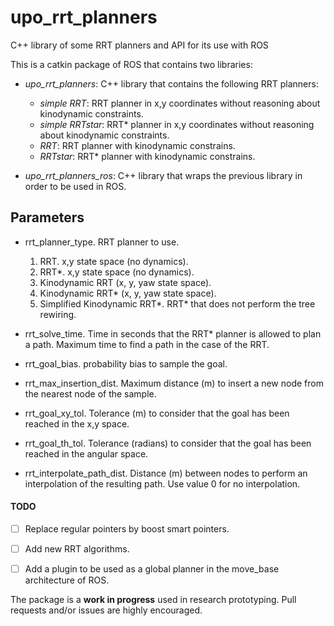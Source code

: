 # upo_rrt_planners
C++ library of some RRT planners and API for its use with ROS

This is a catkin package of ROS that contains two libraries:

* *upo_rrt_planners*: C++ library that contains the following RRT planners:

	- *simple RRT*: RRT planner in x,y coordinates without reasoning about kinodynamic constraints.
	- *simple RRTstar*: RRT* planner in x,y coordinates without reasoning about kinodynamic constraints.
	- *RRT*: RRT planner with kinodynamic constrains.
	- *RRTstar*: RRT* planner with kinodynamic constrains.


* *upo_rrt_planners_ros*: C++ library that wraps the previous library in order to be used in ROS. 


## Parameters

* rrt_planner_type. RRT planner to use.
	1. RRT. x,y state space (no dynamics).
	2. RRT*. x,y state space (no dynamics).
	3. Kinodynamic RRT (x, y, yaw state space).
	4. Kinodynamic RRT* (x, y, yaw state space).
	5. Simplified Kinodynamic RRT*. RRT* that does not perform the tree rewiring.

* rrt_solve_time. Time in seconds that the RRT* planner is allowed to plan a path. Maximum time to find a path in the case of the RRT.

* rrt_goal_bias. probability bias to sample the goal.

* rrt_max_insertion_dist. Maximum distance (m) to insert a new node from the nearest node of the sample.

* rrt_goal_xy_tol. Tolerance (m) to consider that the goal has been reached in the x,y space.

* rrt_goal_th_tol. Tolerance (radians) to consider that the goal has been reached in the angular space.

* rrt_interpolate_path_dist. Distance (m) between nodes to perform an interpolation of the resulting path. Use value 0 for no interpolation.


#### TODO
- [ ] Replace regular pointers by boost smart pointers. 
- [ ] Add new RRT algorithms.
- [ ] Add a plugin to be used as a global planner in the move_base architecture of ROS.


The package is a **work in progress** used in research prototyping. Pull requests and/or issues are highly encouraged.
